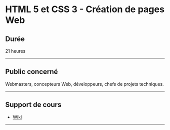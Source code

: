 # HTML 5 et CSS 3 - Création de pages Web

## Durée

21 heures

___

## Public concerné

Webmasters, concepteurs Web, développeurs, chefs de projets techniques.

___

## Support de cours

* [Wiki](https://github.com/seeren-training/HTML/wiki)

___